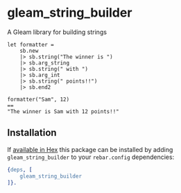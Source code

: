 # gleam_string_builder

A Gleam library for building strings

```
let formatter =
    sb.new
    |> sb.string("The winner is ")
    |> sb.arg_string
    |> sb.string(" with ")
    |> sb.arg_int
    |> sb.string(" points!!")
    |> sb.end2

formatter("Sam", 12)
==
"The winner is Sam with 12 points!!"
```

## Installation

If [available in Hex](https://www.rebar3.org/docs/dependencies#section-declaring-dependencies)
this package can be installed by adding `gleam_string_builder` to your `rebar.config` dependencies:

```erlang
{deps, [
    gleam_string_builder
]}.
```
